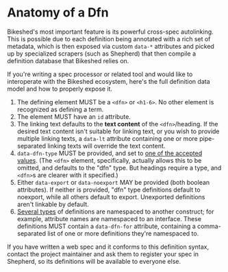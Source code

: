 Anatomy of a Dfn
================

Bikeshed's most important feature is its powerful cross-spec autolinking.
This is possible due to each definition being annotated with a rich set of metadata,
which is then exposed via custom `data-*` attributes
and picked up by specialized scrapers (such as Shepherd)
that then compile a definition database that Bikeshed relies on.

If you're writing a spec processor or related tool
and would like to interoperate with the Bikeshed ecosystem,
here's the full definition data model and how to properly expose it.

1. The defining element MUST be a `<dfn>` or `<h1-6>`.  No other element is recognized as defining a term.
2. The element MUST have an `id` attribute.
3. The linking text defaults to the **text content** of the `<dfn>`/heading.
	If the desired text content isn't suitable for linking text,
	or you wish to provide multiple linking texts,
	a `data-lt` attribute containing one or more pipe-separated linking texts will override the text content.
4. `data-dfn-type` MUST be provided, and set to [one of the accepted values](definitions-autolinks.md#definition-types).  (The `<dfn>` element, specifically, actually allows this to be omitted, and defaults to the "dfn" type. But headings require a type, and `<dfn>`s are clearer with it specified.)
5. Either `data-export` or `data-noexport` MAY be provided (both boolean attributes).  If neither is provided, "dfn" type definitions default to noexport, while all others default to export.  Unexported definitions aren't linkable by default.
6. [Several types](definitions-autolinks.md#specifying-what-a-definition-is-for) of definitions are namespaced to another construct; for example, attribute names are namespaced to an interface.  These definitions MUST contain a `data-dfn-for` attribute, containing a comma-separated list of one or more definitions they're namespaced to.

If you have written a web spec and it conforms to this definition syntax,
contact the project maintainer and ask them to register your spec in Shepherd,
so its definitions will be available to everyone else.
